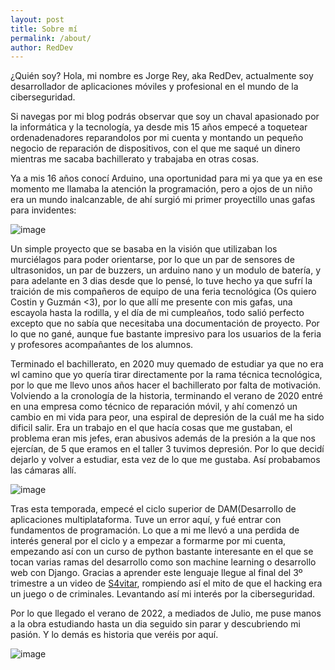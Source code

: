 ```yaml
---
layout: post
title: Sobre mí
permalink: /about/
author: RedDev
---
```

¿Quién soy?
Hola, mi nombre es Jorge Rey, aka RedDev, actualmente soy desarrollador de aplicaciones móviles y profesional en el mundo de la ciberseguridad.

Si navegas por mi blog podrás observar que soy un chaval apasionado por la informática y la tecnología, ya desde mis 15 años empecé a toquetear ordenadenadores reparandolos por mi cuenta y montando un pequeño negocio de reparación de dispositivos, con el que me saqué un dinero mientras me sacaba bachillerato y trabajaba en otras cosas.

Ya a mis 16 años conocí Arduino, una oportunidad para mi ya que ya en ese momento me llamaba la atención la programación, pero a ojos de un niño era un mundo inalcanzable, de ahí surgió mi primer proyectillo unas gafas para invidentes:

![image](https://github.com/reycotallo98/reycotallo98.github.io/assets/93315382/e860959c-f9ed-4763-bd21-69121b0aa064)

Un simple proyecto que se basaba en la visión que utilizaban los murciélagos para poder orientarse, por lo que un par de sensores de ultrasonidos, un par de buzzers, un arduino nano y un modulo de batería, y para adelante en 3 dias desde que lo pensé, lo tuve hecho ya que sufrí la traición de mis compañeros de equipo de una feria tecnológica (Os quiero Costin y Guzmán <3), por lo que allí me presente con mis gafas, una escayola hasta la rodilla, y el día de mi cumpleaños, todo salió perfecto excepto que no sabía que necesitaba una documentación de proyecto. Por lo que no gané, aunque fue bastante impresivo para los usuarios de la feria y profesores acompañantes de los alumnos.

Terminado el bachillerato, en 2020 muy quemado de estudiar ya que no era wl camino que yo quería tirar directamente por la rama técnica tecnológica, por lo que me llevo unos años hacer el bachillerato por falta de motivación. Volviendo a la cronología de la historia, terminando el verano de 2020 entré en una empresa como técnico de reparación móvil, y ahí comenzó un cambio en mi vida para peor, una espiral de depresión de la cuál me ha sido dificil salir. Era un trabajo en el que hacía cosas que me gustaban, el problema eran mis jefes, eran abusivos además de la presión a la que nos ejercían, de 5 que eramos en el taller 3 tuvimos depresión. Por lo que decidí dejarlo y volver a estudiar, esta vez de lo que me gustaba. Así probabamos las cámaras allí. 

![image](https://github.com/reycotallo98/reycotallo98.github.io/assets/93315382/acd126c0-fb27-4581-bdeb-41c96b9399f9)

Tras esta temporada, empecé el ciclo superior de DAM(Desarrollo de aplicaciones multiplataforma. Tuve un error aquí, y fué entrar con fundamentos de programación. Lo que a mi me llevó a una perdida de interés general por el ciclo y a empezar a formarme por mi cuenta, empezando así con un curso de python bastante interesante en el que se tocan varias ramas del desarrollo como son machine learning o desarrollo web con Django. Gracias a aprender este lenguaje llegue al final del 3º trimestre a un video de [S4vitar](https://www.youtube.com/c/s4vitar), rompiendo así el mito de que el hacking era un juego o de criminales. Levantando así mi interés por la ciberseguridad.

Por lo que llegado el verano de 2022, a mediados de Julio, me puse manos a la obra estudiando hasta un dia seguido sin parar y descubriendo mi pasión. Y lo demás es historia que veréis por aquí.

![image](https://github.com/reycotallo98/reycotallo98.github.io/assets/93315382/ccee84ff-baff-44f1-9524-bd37f1b05fc5)
